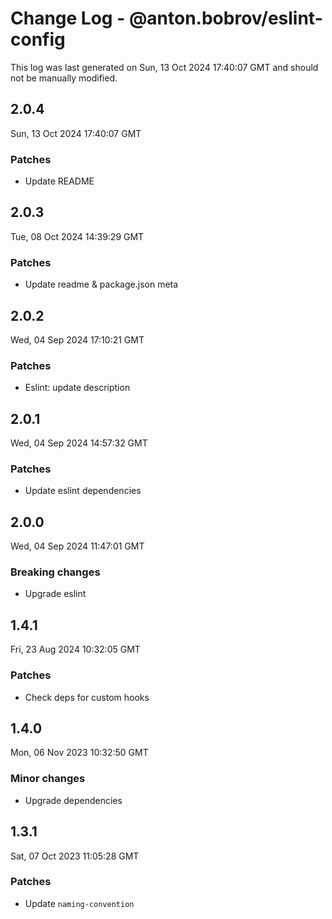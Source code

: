 # Change Log - @anton.bobrov/eslint-config

This log was last generated on Sun, 13 Oct 2024 17:40:07 GMT and should not be manually modified.

## 2.0.4
Sun, 13 Oct 2024 17:40:07 GMT

### Patches

- Update README

## 2.0.3
Tue, 08 Oct 2024 14:39:29 GMT

### Patches

- Update readme & package.json meta

## 2.0.2
Wed, 04 Sep 2024 17:10:21 GMT

### Patches

- Eslint: update description

## 2.0.1
Wed, 04 Sep 2024 14:57:32 GMT

### Patches

- Update eslint dependencies

## 2.0.0
Wed, 04 Sep 2024 11:47:01 GMT

### Breaking changes

- Upgrade eslint

## 1.4.1
Fri, 23 Aug 2024 10:32:05 GMT

### Patches

- Check deps for custom hooks

## 1.4.0
Mon, 06 Nov 2023 10:32:50 GMT

### Minor changes

- Upgrade dependencies

## 1.3.1
Sat, 07 Oct 2023 11:05:28 GMT

### Patches

- Update `naming-convention`


